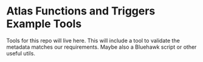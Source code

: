 # Atlas Functions and Triggers Example Tools

Tools for this repo will live here. This will include a tool to validate
the metadata matches our requirements. Maybe also a Bluehawk script or
other useful utils.
